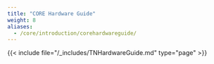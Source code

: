 ```yaml
---
title: "CORE Hardware Guide"
weight: 8
aliases:
  - /core/introduction/corehardwareguide/
---
```


{{< include file="/_includes/TNHardwareGuide.md" type="page" >}}
